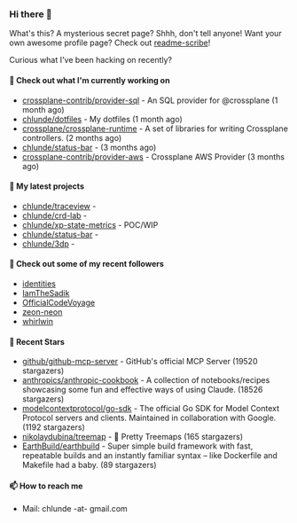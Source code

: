 ### Hi there 👋

What's this? A mysterious secret page? Shhh, don't tell anyone!
Want your own awesome profile page? Check out [readme-scribe](https://github.com/muesli/readme-scribe)!

Curious what I've been hacking on recently?

#### 👷 Check out what I'm currently working on

- [crossplane-contrib/provider-sql](https://github.com/crossplane-contrib/provider-sql) - An SQL provider for @crossplane (1 month ago)
- [chlunde/dotfiles](https://github.com/chlunde/dotfiles) - My dotfiles (1 month ago)
- [crossplane/crossplane-runtime](https://github.com/crossplane/crossplane-runtime) - A set of libraries for writing Crossplane controllers. (2 months ago)
- [chlunde/status-bar](https://github.com/chlunde/status-bar) -  (3 months ago)
- [crossplane-contrib/provider-aws](https://github.com/crossplane-contrib/provider-aws) - Crossplane AWS Provider (3 months ago)

#### 🌱 My latest projects

- [chlunde/traceview](https://github.com/chlunde/traceview) - 
- [chlunde/crd-lab](https://github.com/chlunde/crd-lab) - 
- [chlunde/xp-state-metrics](https://github.com/chlunde/xp-state-metrics) - POC/WIP
- [chlunde/status-bar](https://github.com/chlunde/status-bar) - 
- [chlunde/3dp](https://github.com/chlunde/3dp) - 



#### 👯 Check out some of my recent followers

- [identities](https://github.com/identities)
- [IamTheSadik](https://github.com/IamTheSadik)
- [OfficialCodeVoyage](https://github.com/OfficialCodeVoyage)
- [zeon-neon](https://github.com/zeon-neon)
- [whirlwin](https://github.com/whirlwin)

#### 🌟 Recent Stars

- [github/github-mcp-server](https://github.com/github/github-mcp-server) - GitHub&#39;s official MCP Server (19520 stargazers)
- [anthropics/anthropic-cookbook](https://github.com/anthropics/anthropic-cookbook) - A collection of notebooks/recipes showcasing some fun and effective ways of using Claude. (18526 stargazers)
- [modelcontextprotocol/go-sdk](https://github.com/modelcontextprotocol/go-sdk) - The official Go SDK for Model Context Protocol servers and clients. Maintained in collaboration with Google. (1192 stargazers)
- [nikolaydubina/treemap](https://github.com/nikolaydubina/treemap) - 🍬 Pretty Treemaps (165 stargazers)
- [EarthBuild/earthbuild](https://github.com/EarthBuild/earthbuild) - Super simple build framework with fast, repeatable builds and an instantly familiar syntax – like Dockerfile and Makefile had a baby. (89 stargazers)

#### 📫 How to reach me

- Mail: chlunde -at- gmail.com
